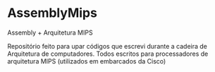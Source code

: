 # AssemblyMips
Assembly + Arquitetura MIPS 

   Repositório feito para upar códigos que escrevi durante a cadeira de Arquitetura de computadores. 
Todos escritos para processadores de arquitetura MIPS (utilizados em embarcados da Cisco)
